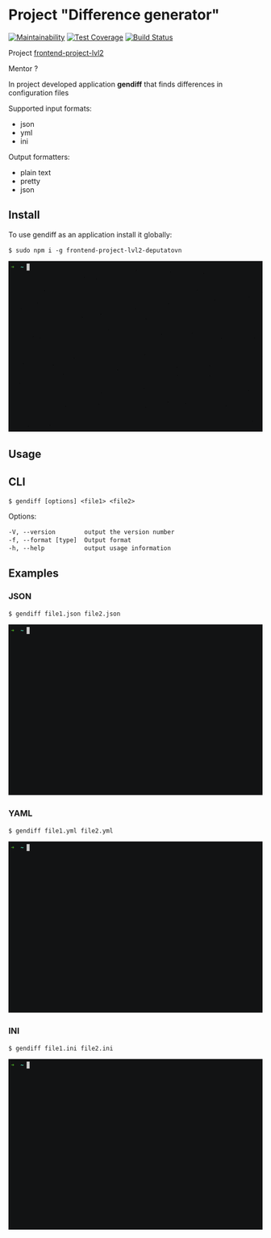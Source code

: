 # Project "Difference generator"

[![Maintainability](https://api.codeclimate.com/v1/badges/5e1c144ca79bb5641319/maintainability)](https://codeclimate.com/github/deputatov/frontend-project-lvl2/maintainability)
[![Test Coverage](https://api.codeclimate.com/v1/badges/5e1c144ca79bb5641319/test_coverage)](https://codeclimate.com/github/deputatov/frontend-project-lvl2/test_coverage)
[![Build Status](https://travis-ci.org/deputatov/frontend-project-lvl2.svg?branch=master)](https://travis-ci.org/deputatov/frontend-project-lvl2)

Project [frontend-project-lvl2](https://ru.hexlet.io/professions/frontend/projects/46)

Mentor ?

In project developed application **gendiff** that finds differences in configuration files

Supported input formats:

* json
* yml
* ini

Output formatters:

* plain text
* pretty
* json


## Install

To use gendiff as an application install it globally:

```
$ sudo npm i -g frontend-project-lvl2-deputatovn
```

<p align="center"> <img width=auto height=auto src="gif/install.gif"> </p>

## Usage

## CLI

```
$ gendiff [options] <file1> <file2>
```
Options:

```
-V, --version        output the version number
-f, --format [type]  Output format
-h, --help           output usage information
```
## Examples

### JSON

```
$ gendiff file1.json file2.json
```

<p align="center"> <img width=auto height=auto src="gif/jsonplain.gif"> </p>

### YAML

```
$ gendiff file1.yml file2.yml
```

<p align="center"> <img width=auto height=auto src="gif/ymlplain.gif"> </p>

### INI

```
$ gendiff file1.ini file2.ini
```

<p align="center"> <img width=auto height=auto src="gif/iniplain.gif"> </p>